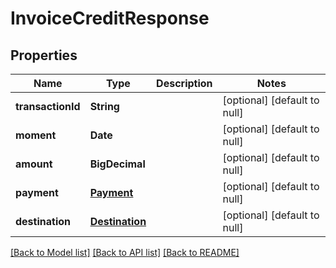 # InvoiceCreditResponse
## Properties

| Name | Type | Description | Notes |
|------------ | ------------- | ------------- | -------------|
| **transactionId** | **String** |  | [optional] [default to null] |
| **moment** | **Date** |  | [optional] [default to null] |
| **amount** | **BigDecimal** |  | [optional] [default to null] |
| **payment** | [**Payment**](Payment.md) |  | [optional] [default to null] |
| **destination** | [**Destination**](Destination.md) |  | [optional] [default to null] |

[[Back to Model list]](../../README.md#documentation-for-models) [[Back to API list]](../../README.md#documentation-for-api-endpoints) [[Back to README]](../../README.md)

